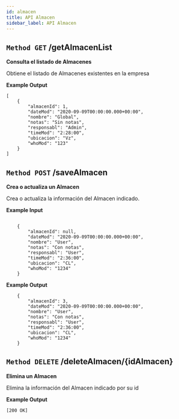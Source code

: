 ```yaml
---
id: almacen
title: API Almacen
sidebar_label: API Almacen
---
```


## `Method GET` /getAlmacenList
**Consulta el listado de Almacenes**

Obtiene el listado de Almacenes existentes en la empresa

**Example Output**


```
[
    {
        "almacenId": 1,
        "dateMod": "2020-09-09T00:00:00.000+00:00",
        "nombre": "Global",
        "notas": "Sin notas",
        "responsabl": "Admin",
        "timeMod": "2:28:00",
        "ubicacion": "Vz",
        "whoMod": "123"
    }
]
```

## `Method POST` /saveAlmacen
**Crea o actualiza un Almacen**

Crea o actualiza la información del Almacen indicado.

**Example Input**

```
	
    {
		"almacenId": null,
		"dateMod": "2020-09-09T00:00:00.000+00:00",
		"nombre": "User",
		"notas": "Con notas",
		"responsabl": "User",
		"timeMod": "2:36:00",
		"ubicacion": "CL",
		"whoMod": "1234"
	}

```

**Example Output**

```
	{
		"almacenId": 3,
		"dateMod": "2020-09-09T00:00:00.000+00:00",
		"nombre": "User",
		"notas": "Con notas",
		"responsabl": "User",
		"timeMod": "2:36:00",
		"ubicacion": "CL",
		"whoMod": "1234"
	}

```
## `Method DELETE` /deleteAlmacen/{idAlmacen}
**Elimina un Almacen**

Elimina la información del Almacen indicado por su id

**Example Output**

```
[200 OK]
```
